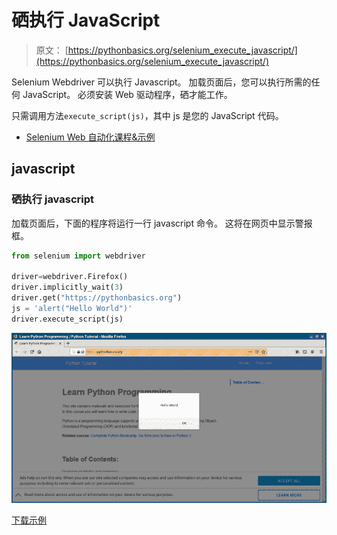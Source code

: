 # 硒执行 JavaScript

> 原文： [https://pythonbasics.org/selenium_execute_javascript/](https://pythonbasics.org/selenium_execute_javascript/)

Selenium Webdriver 可以执行 Javascript。 加载页面后，您可以执行所需的任何 JavaScript。 必须安装 Web 驱动程序，硒才能工作。

只需调用方法`execute_script(js)`，其中 js 是您的 JavaScript 代码。



*   [Selenium Web 自动化课程&示例](https://gum.co/GjuJxo)

## javascript

### 硒执行 javascript

加载页面后，下面的程序将运行一行 javascript 命令。 这将在网页中显示警报框。

```py
from selenium import webdriver

driver=webdriver.Firefox()
driver.implicitly_wait(3)
driver.get("https://pythonbasics.org")
js = 'alert("Hello World")'
driver.execute_script(js)

```

![selenium execute javascript](img/d64bb0b04092fe87118d67e850135a32.jpg)

[下载示例](https://gum.co/GjuJxo)